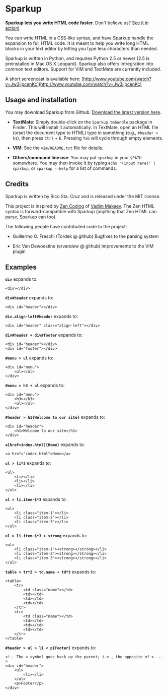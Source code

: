 Sparkup
=======

**Sparkup lets you write HTML code faster.** Don't believe us?
[See it in action!](http://www.youtube.com/watch?v=Jw3jipcenKc)

You can write HTML in a CSS-like syntax, and have Sparkup handle the expansion to full HTML
code. It is meant to help you write long HTML blocks in your text editor by letting you
type less characters than needed.

Sparkup is written in Python, and requires Python 2.5 or newer (2.5 is preinstalled in 
Mac OS X Leopard). Sparkup also offers intregration into common text editors. Support for VIM
and TextMate are currently included.

A short screencast is available here: 
[http://www.youtube.com/watch?v=Jw3jipcenKc](http://www.youtube.com/watch?v=Jw3jipcenKc)

Usage and installation
----------------------
You may download Sparkup from Github. [Download the latest version here](http://github.com/rstacruz/sparkup/downloads).

 - **TextMate**: Simply double-click on the `Sparkup.tmbundle` package in Finder. This
   will install it automatically. In TextMate, open an HTML file (orset the document type to
   HTML) type in something (e.g., `#header > h1`), then press `Ctrl` + `E`. Pressing `Tab`
   will cycle through empty elements.

 - **VIM**: See the `vim/README.txt` file for details.

 - **Others/command line use**: You may put `sparkup` in your `$PATH` somewhere. You may then
   invoke it by typing `echo "(input here)" | sparkup`, or `sparkup --help` for a list of commands.

Credits
-------

Sparkup is written by Rico Sta. Cruz and is released under the MIT license.

This project is inspired by [Zen Coding](http://code.google.com/p/zen-coding/) of
[Vadim Makeev](http://pepelsbey.net). The Zen HTML syntax is forward-compatible with Sparkup
(anything that Zen HTML can parse, Sparkup can too).

The following people have contributed code to the project:

 - Guillermo O. Freschi (Tordek @ github)
   Bugfixes to the parsing system

 - Eric Van Dewoestine (ervandew @ github)
   Improvements to the VIM plugin

Examples
--------

**`div`** expands to:

    <div></div>

**`div#header`** expands to:

    <div id="header"></div>

**`div.align-left#header`** expands to:

    <div id="header" class="align-left"></div>

**`div#header + div#footer`** expands to:

    <div id="header"></div>
    <div id="footer"></div>

**`#menu > ul`** expands to:

    <div id="menu">
        <ul></ul>
    </div>

**`#menu > h3 + ul`** expands to:

    <div id="menu">
        <h3></h3>
        <ul></ul>
    </div>

**`#header > h1{Welcome to our site}`** expands to:

    <div id="header">
        <h1>Welcome to our site</h1>
    </div>

**`a[href=index.html]{Home}`** expands to:

    <a href="index.html">Home</a>

**`ul > li*3`** expands to:

    <ul>
        <li></li>
        <li></li>
        <li></li>
    </ul>

**`ul > li.item-$*3`** expands to:

    <ul>
        <li class="item-1"></li>
        <li class="item-2"></li>
        <li class="item-3"></li>
    </ul>

**`ul > li.item-$*3 > strong`** expands to:

    <ul>
        <li class="item-1"><strong></strong></li>
        <li class="item-2"><strong></strong></li>
        <li class="item-3"><strong></strong></li>
    </ul>

**`table > tr*2 > td.name + td*3`** expands to:

    <table>
        <tr>
            <td class="name"></td>
            <td></td>
            <td></td>
            <td></td>
        </tr>
        <tr>
            <td class="name"></td>
            <td></td>
            <td></td>
            <td></td>
        </tr>
    </table>

**`#header > ul > li < p{Footer}`** expands to:

    <!-- The < symbol goes back up the parent; i.e., the opposite of >. -->
    <div id="header">
        <ul>
            <li></li>
        </ul>
        <p>Footer</p>
    </div>


